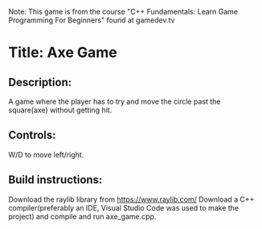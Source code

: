 Note: This game is from the course "C++ Fundamentals: Learn Game Programming For Beginners" found at gamedev.tv

Title: Axe Game
============

Description:
------------
A game where the player has to try and move the circle past the square(axe) without getting hit.

Controls:
------------
W/D to move left/right.

Build instructions:
------------
Download the raylib library from https://www.raylib.com/ 
Download a C++ compiler(preferably an IDE, Visual Studio Code was used to make the project) and compile and run axe_game.cpp.